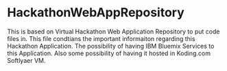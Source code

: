 # HackathonWebAppRepository
This is based on Virtual Hackathon Web Application Repository to put code files in.
This file condtians the important informaiton regarding this Hackathon Application. 
The possibility of having IBM Bluemix Services to this Application. 
Also some possibility of having it hosted in Koding.com Softlyaer VM. 
